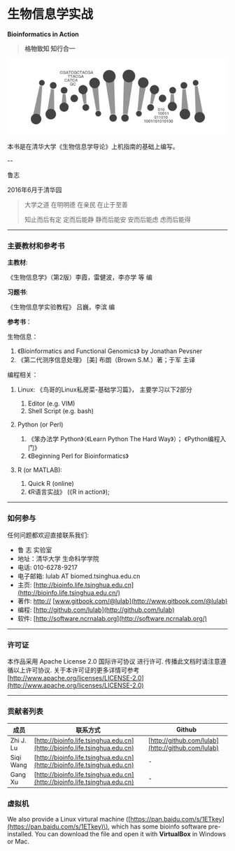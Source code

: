 # 生物信息学实战

**Bioinformatics in Action**

> **格物致知  知行合一**

![](img/intro.png)

本书是在清华大学《生物信息学导论》上机指南的基础上编写。

--

鲁志

2016年6月于清华园

> 大学之道 在明明德 在亲民 在止于至善
>
> 知止而后有定 定而后能静 静而后能安 安而后能虑 虑而后能得

---

### 主要教材和参考书

**主教材**:

《生物信息学》（第2版）李霞，雷健波，李亦学 等 编

**习题书**:

《生物信息学实验教程》  吕巍，李滨 编

**参考书**：

生物信息：

1. 《Bioinformatics and Functional Genomics》 by Jonathan Pevsner 
2. 《第二代测序信息处理》 \[美\] 布朗（Brown S.M.）著；于军 主译 

编程相关：

1. Linux: 《鸟哥的Linux私房菜-基础学习篇》， 主要学习以下2部分  
   1. Editor \(e.g. VIM\)  
   2. Shell Script \(e.g. bash\)

2. Python \(or Perl\)  
   1. 《笨办法学 Python》（《Learn Python The Hard Way》）； 《Python编程入门》  
   2. 《Beginning Perl for Bioinformatics》

3. R \(or MATLAB\):  
   1. Quick R \(online\)  
   2. 《R语言实战》 \(《R in action》\);


---

### 如何参与

任何问题都欢迎直接联系我们:

* 鲁 志  实验室
* 地址：清华大学 生命科学学院
* 电话: 010-6278-9217
* 电子邮箱: lulab AT biomed.tsinghua.edu.cn
* 主页: [http://bioinfo.life.tsinghua.edu.cn](http://bioinfo.life.tsinghua.edu.cn/)
* 著作: [http://](http://www.gitbook.com/@lulab)  [www.gitbook.com/@lulab](http://www.gitbook.com/@lulab)
* 编程: [http://github.com/lulab](http://github.com/lulab)
* 软件: [http://software.ncrnalab.org](http://software.ncrnalab.org/)

---

### 许可证

本作品采用 Apache License 2.0 国际许可协议 进行许可. 传播此文档时请注意遵循以上许可协议. 关于本许可证的更多详情可参考 [http://www.apache.org/licenses/LICENSE-2.0](http://www.apache.org/licenses/LICENSE-2.0)

---

### 贡献者列表

| 成员 | 联系方式 | Github |
| --- | --- | --- |
| Zhi J. Lu | [http://bioinfo.life.tsinghua.edu.cn](http://bioinfo.life.tsinghua.edu.cn) | [http://github.com/lulab](http://github.com/lulab) |
| Siqi Wang | [http://bioinfo.life.tsinghua.edu.cn](http://bioinfo.life.tsinghua.edu.cn) | - |
| Gang Xu | [http://bioinfo.life.tsinghua.edu.cn](http://bioinfo.life.tsinghua.edu.cn) | - |

### 虚拟机

We also provide a Linux virtural machine \([https://pan.baidu.com/s/1ETkey](https://pan.baidu.com/s/1ETkey)\), which has some bioinfo software pre-installed. You can download the file and open it with **VirtualBox** in Windows or Mac.

